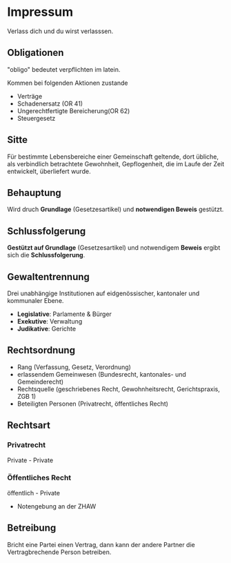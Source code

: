 # Impressum

Verlass dich und du wirst verlasssen.

## Obligationen

"obligo" bedeutet verpflichten im latein.

Kommen bei folgenden Aktionen zustande
- Verträge
- Schadenersatz (OR 41)
- Ungerechtfertigte Bereicherung(OR 62)
- Steuergesetz


## Sitte

Für bestimmte Lebensbereiche einer Gemeinschaft geltende, dort übliche, als verbindlich betrachtete Gewohnheit, Gepflogenheit, die im Laufe der Zeit entwickelt, überliefert wurde.


## Behauptung
Wird druch **Grundlage** (Gesetzesartikel) und **notwendigen Beweis** gestützt.

## Schlussfolgerung
**Gestützt auf Grundlage** (Gesetzesartikel) und notwendigem **Beweis** ergibt sich die **Schlussfolgerung**.

## Gewaltentrennung

Drei unabhängige Institutionen auf eidgenössischer, kantonaler und kommunaler Ebene.

- **Legislative**: Parlamente & Bürger
- **Exekutive**: Verwaltung
- **Judikative**: Gerichte

## Rechtsordnung

- Rang (Verfassung, Gesetz, Verordnung)
- erlassendem Gemeinwesen (Bundesrecht, kantonales- und Gemeinderecht)
- Rechtsquelle (geschriebenes Recht, Gewohnheitsrecht, Gerichtspraxis, ZGB 1)
- Beteiligten Personen (Privatrecht, öffentliches Recht)

## Rechtsart

### Privatrecht
Private - Private


### Öffentliches Recht
öffentlich - Private

- Notengebung an der ZHAW


## Betreibung

Bricht eine Partei einen Vertrag, dann kann der andere Partner die Vertragbrechende Person betreiben.
